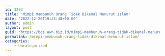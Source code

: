 ```yaml
---
id: 3293
title: 'Mimpi Membunuh Orang Tidak Dikenal Menurut Islam'
date: '2022-12-20T19:23:48+00:00'
author: admin
layout: post
guid: 'https://bos.awn.biz.id/mimpi-membunuh-orang-tidak-dikenal-menurut-islam/'
permalink: /mimpi-membunuh-orang-tidak-dikenal-menurut-islam/
categories:
    - Uncategorized
---
```


